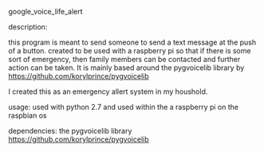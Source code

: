 google_voice_life_alert

description:

this program is meant to send someone to send a text message at the push of a button. created to be used with a raspberry pi so that if there is some sort of emergency, then family members can be contacted and further action can be taken. It is mainly based around the pygvoicelib library by https://github.com/korylprince/pygvoicelib 

I created this as an emergency allert system in my houshold.

usage:
used with python 2.7
and used within the a raspberry pi on the raspbian os

dependencies:
the pygvoicelib library https://github.com/korylprince/pygvoicelib


